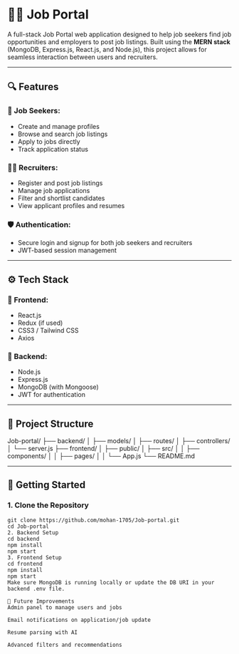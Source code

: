 # 🧑‍💼 Job Portal

A full-stack Job Portal web application designed to help job seekers find job opportunities and employers to post job listings. Built using the **MERN stack** (MongoDB, Express.js, React.js, and Node.js), this project allows for seamless interaction between users and recruiters.

---

## 🔍 Features

### 🧑 Job Seekers:
- Create and manage profiles
- Browse and search job listings
- Apply to jobs directly
- Track application status

### 🧑‍💼 Recruiters:
- Register and post job listings
- Manage job applications
- Filter and shortlist candidates
- View applicant profiles and resumes

### 🛡️ Authentication:
- Secure login and signup for both job seekers and recruiters
- JWT-based session management

---

## ⚙️ Tech Stack

### 🔧 Frontend:
- React.js
- Redux (if used)
- CSS3 / Tailwind CSS
- Axios

### 🔧 Backend:
- Node.js
- Express.js
- MongoDB (with Mongoose)
- JWT for authentication

---

## 📁 Project Structure

Job-portal/
├── backend/
│ ├── models/
│ ├── routes/
│ ├── controllers/
│ └── server.js
├── frontend/
│ ├── public/
│ ├── src/
│ │ ├── components/
│ │ ├── pages/
│ │ └── App.js
└── README.md

---

## 🚀 Getting Started

### 1. Clone the Repository

```
git clone https://github.com/mohan-1705/Job-portal.git
cd Job-portal
2. Backend Setup
cd backend
npm install
npm start
3. Frontend Setup
cd frontend
npm install
npm start
Make sure MongoDB is running locally or update the DB URI in your backend .env file.

📌 Future Improvements
Admin panel to manage users and jobs

Email notifications on application/job update

Resume parsing with AI

Advanced filters and recommendations
